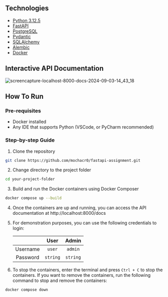 ## Technologies

- [Python 3.12.5](https://www.python.org/)
- [FastAPI](https://fastapi.tiangolo.com/)
- [PostgreSQL](https://www.postgresql.org/)
- [Pydantic](https://pydantic-docs.helpmanual.io/)
- [SQLAlchemy](https://www.sqlalchemy.org/)
- [Alembic](https://alembic.sqlalchemy.org/en/latest/)
- [Docker](https://www.docker.com/)

## Interactive API Documentation

![screencapture-localhost-8000-docs-2024-09-03-14_43_18](https://github.com/user-attachments/assets/2a65fc93-e7e8-4854-9753-3c4ebbdf7e8e)

## How To Run

### Pre-requisites

- Docker installed
- Any IDE that supports Python (VSCode, or PyCharm recommended)

### Step-by-step Guide

1. Clone the repository

```bash
git clone https://github.com/mochacr0/fastapi-assignment.git
```

2. Change directory to the project folder

```bash
cd your-project-folder
```

3. Build and run the Docker containers using Docker Composer

```bash
docker compose up --build
```

4. Once the containers are up and running, you can access the API documentation at http://localhost:8000/docs


5. For demonstration purposes, you can use the following credentials to login:

   |          |   User   |  Admin   | 
   | :-------:|:--------:|:--------:| 
   | Username |  `user`  | `admin`  |
   | Password | `string` | `string` |

6. To stop the containers, enter the terminal and press `Ctrl + C` to stop the containers. If you want to remove the
   containers, run the following command to stop and remove the containers:

```bash
docker compose down
```

 



